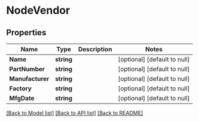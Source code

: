 # NodeVendor

## Properties
Name | Type | Description | Notes
------------ | ------------- | ------------- | -------------
**Name** | **string** |  | [optional] [default to null]
**PartNumber** | **string** |  | [optional] [default to null]
**Manufacturer** | **string** |  | [optional] [default to null]
**Factory** | **string** |  | [optional] [default to null]
**MfgDate** | **string** |  | [optional] [default to null]

[[Back to Model list]](../README.md#documentation-for-models) [[Back to API list]](../README.md#documentation-for-api-endpoints) [[Back to README]](../README.md)


